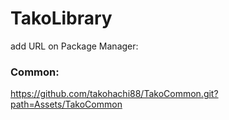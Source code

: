# TakoLibrary
add URL on Package Manager:
### Common:
https://github.com/takohachi88/TakoCommon.git?path=Assets/TakoCommon
